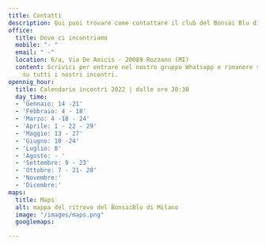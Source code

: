 ```yaml
---
title: Contatti
description: Qui puoi trovare come contattare il club del Bonsai Blu di Milano
office:
  title: Dove ci incontriamo
  mobile: "- "
  email: " -"
  location: 6/a, Via De Amicis - 20089 Rozzano (MI)
  content: Scrivici per entrare nel nostro gruppo Whatsapp e rimanere sempre aggiornato
    su tutti i nostri incontri.
opennig_hour:
  title: Calendario incontri 2022 | dalle ore 20:30
  day_time:
  - 'Gennaio: 14 -21'
  - 'Febbraio: 4 - 18'
  - 'Marzo: 4 -18 - 24'
  - 'Aprile: 1 - 22 - 29'
  - 'Maggio: 13 - 27'
  - 'Giugno: 10 -24'
  - 'Luglio: 8'
  - 'Agosto: - '
  - 'Settembre: 9 - 23'
  - 'Ottobre: 7 - 21- 28'
  - 'Novembre:'
  - 'Dicembre:'
maps:
  title: Maps
  alt: mappa del ritrovo del BonsaiBlu di Milano
  image: "/images/maps.png"
  googlemaps:

---
```

